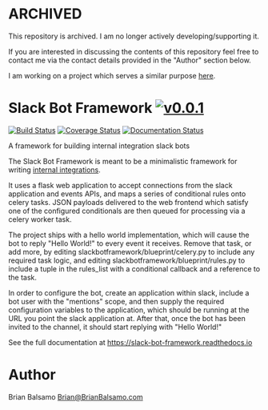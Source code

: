 # ARCHIVED

This repository is archived. I am no longer actively developing/supporting it.

If you are interested in discussing the contents of this repository feel free to contact me
via the contact details provided in the "Author" section below.

I am working on a project which serves a similar purpose [here](https://github.com/bnbalsamo/ledge).

# Slack Bot Framework [![v0.0.1](https://img.shields.io/badge/version-0.0.1-blue.svg)](https://github.com/bnbalsamo/slackbotframework/releases)

[![Build Status](https://travis-ci.org/bnbalsamo/slackbotframework.svg?branch=master)](https://travis-ci.org/bnbalsamo/slackbotframework) [![Coverage Status](https://coveralls.io/repos/github/bnbalsamo/slackbotframework/badge.svg?branch=master)](https://coveralls.io/github/bnbalsamo/slackbotframework?branch=master) [![Documentation Status](https://readthedocs.org/projects/slackbotframework/badge/?version=latest)](http://slack-bot-framework.readthedocs.io/en/latest/?badge=latest)

A framework for building internal integration slack bots

The Slack Bot Framework is meant to be a minimalistic framework for writing [internal integrations](https://api.slack.com/internal-integrations).

It uses a flask web application to accept connections from the slack application and events APIs, and maps a series of conditional rules onto celery tasks. JSON payloads delivered to the web frontend which satisfy one of the configured conditionals are then queued for processing via a celery worker task.

The project ships with a hello world implementation, which will cause the bot to reply "Hello World!" to every event it receives. Remove that task, or add more, by editing slackbotframework/blueprint/celery.py to include any required task logic, and editing slackbotframework/blueprint/rules.py to include a tuple in the rules_list with a conditional callback and a reference to the task.

In order to configure the bot, create an application within slack, include a bot user with the "mentions" scope, and then supply the required configuration variables to the application, which should be running at the URL you point the slack application at. After that, once the bot has been invited to the channel, it should start replying with "Hello World!"


See the full documentation at https://slack-bot-framework.readthedocs.io


# Author
Brian Balsamo <Brian@BrianBalsamo.com>
